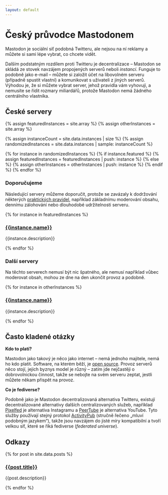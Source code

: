```yaml
---
layout: default
---
```


# Český průvodce Mastodonem

Mastodon je sociální síť podobná Twitteru, ale nejsou na ní reklamy a můžete si sami lépe vybrat,
co chcete vidět.

Dalším podstatným rozdílem proti Twitteru je decentralizace – Mastodon se skládá ze stovek navzájem
propojených serverů neboli _instancí_. Funguje to podobně jako e-mail – můžete si založit účet na
libovolném serveru (případně spustit vlastní) a komunikovat s uživateli z jiných serverů. Výhodou
je, že si můžete vybrat server, jehož pravidla vám vyhovují, a nemusíte se řídit rozmary miliardářů,
protože Mastodon nemá žádného centrálního vlastníka.

## České servery

{% assign featuredInstances = site.array %}
{% assign otherInstances = site.array %}

{% assign instanceCount = site.data.instances | size %}
{% assign randomizedInstances = site.data.instances | sample: instanceCount %}

{% for instance in randomizedInstances %}
{% if instance.featured %}
{% assign featuredInstances = featuredInstances | push: instance %}
{% else %}
{% assign otherInstances = otherInstances | push: instance %}
{% endif %}
{% endfor %}

### Doporučujeme

Následující servery můžeme doporučit, protože se zavázaly k dodržování některých
[praktických pravidel](https://joinmastodon.org/covenant), například základnímu
moderování obsahu, dennímu zálohování nebo dlouhodobé udržitelnosti serveru.

{% for instance in featuredInstances %}

<div class="instance">
  <h3><a href="{{instance.url}}">{{instance.name}}</a></h3>
  <p>{{instance.description}}</p>
</div>

{% endfor %}

### Další servery

Na těchto serverech nemusí být nic špatného, ale nemusí například vůbec moderovat
obsah, mohou ze dne na den ukončit provoz a podobně.

{% for instance in otherInstances %}

<div class="instance">
  <h3><a href="{{instance.url}}">{{instance.name}}</a></h3>
  <p>{{instance.description}}</p>
</div>

{% endfor %}

## Často kladené otázky

**Kdo to platí?**

Mastodon jako takový je něco jako internet – nemá jednoho majitele, nemá ho kdo platit.
Software, na kterém běží, je [open source](https://github.com/mastodon/mastodon). Provoz
serverů něco stojí, jejich byznys model je různý – zatím jde nejčastěji o dobrovolnickou
činnost, takže se nebojte na svém serveru zeptat, jestli můžete někam přispět na provoz.

**Co je fediverse?**

Podobně jako je Mastodon decentralizovaná alternativa Twitteru, existují decentralizované
alternativy dalších centralizovaných služeb, například [Pixelfed](https://pixelfed.org) je
alternativa Instagramu a [PeerTube](https://joinpeertube.org) je alternativa YouTube. Tyto
služby používají stejný protokol [ActivityPub](https://en.wikipedia.org/wiki/ActivityPub)
(stručně řečeno „mluví podobným jazykem“), takže jsou navzájem do jisté míry kompatibilní
a tvoří velkou síť, které se říká fediverse (_federated universe_).

## Odkazy

{% for post in site.data.posts %}

<div class="post">
  <h3><a href="{{post.url}}">{{post.title}}</a></h3>
  <p>{{post.description}}</p>
</div>

{% endfor %}
